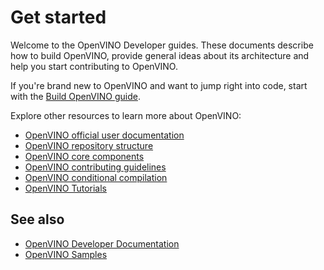 # Get started

Welcome to the OpenVINO Developer guides. These documents describe how to build OpenVINO, provide general ideas about its architecture and help you start contributing to OpenVINO.

If you're brand new to OpenVINO and want to jump right into code, start with the [Build OpenVINO guide](./build.md).

Explore other resources to learn more about OpenVINO:

 * [OpenVINO official user documentation](https://docs.openvino.ai/)
 * [OpenVINO repository structure](./index.md#openvino-repository-structure)
 * [OpenVINO core components](../../src/README.md)
 * [OpenVINO contributing guidelines](../../CONTRIBUTING.md)
 * [OpenVINO conditional compilation](./conditional_compilation.md)
 * [OpenVINO Tutorials](../../README.md#tutorials)

## See also
 * [OpenVINO Developer Documentation](./index.md)
 * [OpenVINO Samples](../../samples)
